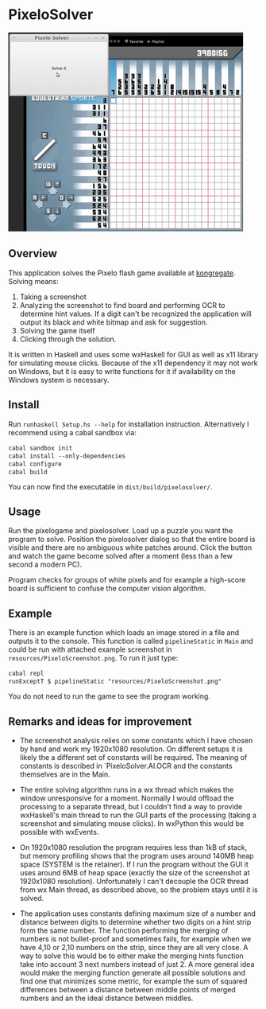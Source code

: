 # PixeloSolver

![example video](doc/ExampleVideo/PixeloVideo.gif)

Overview
--------

This application solves the Pixelo flash game available at
[kongregate](http://www.kongregate.com/games/tamaii/pixelo). Solving means:

  1. Taking a screenshot
  2. Analyzing the screenshot to find board and performing OCR to determine hint
     values. If a digit can't be recognized the application will output its
     black and white bitmap and ask for suggestion.
  3. Solving the game itself
  4. Clicking through the solution.

It is written in Haskell and uses some wxHaskell for GUI as well as x11 library
for simulating mouse clicks. Because of the x11 dependency it may not work on
Windows, but it is easy to write functions for it if availability on the Windows
system is necessary.

Install
-------

Run `runhaskell Setup.hs --help` for installation instruction. Alternatively I
recommend using a cabal sandbox via:

    cabal sandbox init
    cabal install --only-dependencies
    cabal configure
    cabal build

You can now find the executable in `dist/build/pixelosolver/`.

Usage
-----

Run the pixelogame and pixelosolver. Load up a puzzle you want the program to
solve. Position the pixelosolver dialog so that the entire board is visible and
there are no ambiguous white patches around. Click the button and watch the
game become solved after a moment (less than a few second a modern PC).

Program checks for groups of white pixels and for example a high-score board is
sufficient to confuse the computer vision algorithm.

Example
-------

There is an example function which loads an image stored in a file and outputs
it to the console. This function is called `pipelineStatic` in `Main` and could
be run with attached example screenshot in `resources/PixeloScreenshot.png`. To
run it just type:

    cabal repl
    runExceptT $ pipelineStatic "resources/PixeloScreenshot.png"

You do not need to run the game to see the program working.

Remarks and ideas for improvement
---------------------------------
* The screenshot analysis relies on some constants which I have chosen by hand
  and work my 1920x1080 resolution. On different setups it is likely the a
  different set of constants will be required. The meaning of constants is
  described in `PixeloSolver.AI.OCR and the constants themselves are in the
  Main.

* The entire solving algorithm runs in a wx thread which makes the window
  unresponsive for a moment. Normally I would offload the processing to a
  separate thread, but I couldn't find a way to provide wxHaskell's main thread
  to run the GUI parts of the processing (taking a screenshot and simulating
  mouse clicks). In wxPython this would be possible with wxEvents.

* On 1920x1080 resolution the program requires less than 1kB of stack, but
  memory profiling shows that the program uses around 140MB heap space (SYSTEM
  is the retainer). If I run the program without the GUI it uses around 6MB of
  heap space (exactly the size of the screenshot at 1920x1080 resolution).
  Unfortunately I can't decouple the OCR thread from wx Main thread, as
  described above, so the problem stays until it is solved.

* The application uses constants defining maximum size of a number and distance
  between digits to determine whether two digits on a hint strip form the same
  number. The function performing the merging of numbers is not bullet-proof and
  sometimes fails, for example when we have 4,10 or 2,10 numbers on the
  strip, since they are all very close. A way to solve this would be to either
  make the merging hints function take into account 3 next numbers instead of
  just 2. A more general idea would make the merging function generate all
  possible solutions and find one that minimizes some metric, for example
  the sum of squared differences between a distance between middle points of
  merged numbers and an the ideal distance between middles.
